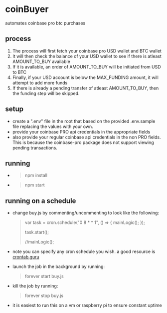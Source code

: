 # coinBuyer

automates coinbase pro btc purchases

## process

1.  The process will first fetch your coinbase pro USD wallet and BTC wallet
2.  It will then check the balance of your USD wallet to see if there is atleast AMOUNT_TO_BUY available
3.  If it is available, an order of AMOUNT_TO_BUY will be initiated from USD to BTC
4.  Finally, if your USD account is below the MAX_FUNDING amount, it will attempt to add more funds
5.  If there is already a pending transfer of atleast AMOUNT_TO_BUY, then the funding step will be skipped.

## setup

-   create a ".env" file in the root that based on the provided .env.sample file replacing the values with your own.
-   provide your coinbase PRO api credentials in the appropriate fields
-   also provide your regular coinbase api credentials in the non PRO fields. This is because the coinbase-pro package does not support viewing pending transactions.

## running

-   > npm install
-   > npm start

## running on a schedule

-   change buy.js by commenting/uncommenting to look like the following:

    > var task = cron.schedule("0 8 \* \* 1", () => {
    > mainLogic();
    > });
    >
    > task.start();
    >
    > //mainLogic();

-   note you can specify any cron schedule you wish. a good resource is [crontab.guru](https://crontab.guru/)
-   launch the job in the background by running:
    > forever start buy.js
-   kill the job by running:
    > forever stop buy.js
-   it is easiest to run this on a vm or raspberry pi to ensure constant uptime
